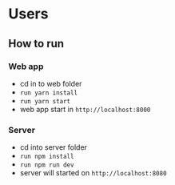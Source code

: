 # Users

## How to run

### Web app
 - cd in to web folder
 - ```run yarn install```
 - ```run yarn start```
 - web app start in ```http://localhost:8000```
### Server
 - cd into server folder
 - ```run npm install```
 - ```run npm run dev```
 - server will started on ```http://localhost:8080```

